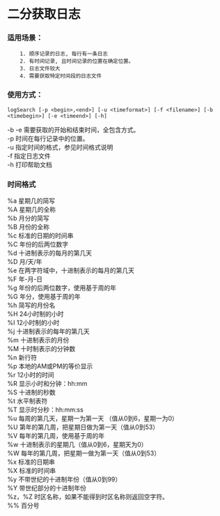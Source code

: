 # 二分获取日志

### 适用场景：

        1. 顺序记录的日志, 每行有一条日志
        2. 有时间记录, 且时间记录的位置在确定位置。
        3. 日志文件较大
        4. 需要获取特定时间段的日志文件

### 使用方式：

 `logSearch [-p <begin>,<end>] [-u <timeformat>] [-f <filename>] [-b <timebegin>] [-e <timeend>] [-h]`

 -b  -e 需要获取的开始和结束时间，全包含方式。  
 -p  时间在每行记录中的位置。  
 -u  指定时间的格式，参见时间格式说明  
 -f  指定日志文件  
 -h  打印帮助文档  

### 时间格式

  %a 星期几的简写  
  %A 星期几的全称  
  %b 月分的简写  
  %B 月份的全称  
  %c 标准的日期的时间串  
  %C 年份的后两位数字  
  %d 十进制表示的每月的第几天  
  %D 月/天/年  
  %e 在两字符域中，十进制表示的每月的第几天  
  %F 年-月-日  
  %g 年份的后两位数字，使用基于周的年  
  %G 年分，使用基于周的年  
  %h 简写的月份名  
  %H 24小时制的小时  
  %I 12小时制的小时  
  %j 十进制表示的每年的第几天  
  %m 十进制表示的月份  
  %M 十时制表示的分钟数  
  %n 新行符  
  %p 本地的AM或PM的等价显示  
  %r 12小时的时间  
  %R 显示小时和分钟：hh:mm  
  %S 十进制的秒数  
  %t 水平制表符  
  %T 显示时分秒：hh:mm:ss  
  %u 每周的第几天，星期一为第一天 （值从0到6，星期一为0）  
  %U 第年的第几周，把星期日做为第一天（值从0到53）  
  %V 每年的第几周，使用基于周的年  
  %w 十进制表示的星期几（值从0到6，星期天为0）  
  %W 每年的第几周，把星期一做为第一天（值从0到53）  
  %x 标准的日期串  
  %X 标准的时间串  
  %y 不带世纪的十进制年份（值从0到99）  
  %Y 带世纪部分的十进制年份  
  %z，%Z 时区名称，如果不能得到时区名称则返回空字符。  
  %% 百分号  
